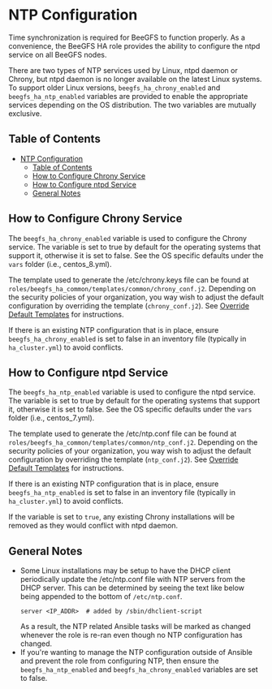 <a name="ntp-configuration"></a>
# NTP Configuration

Time synchronization is required for BeeGFS to function properly. As a convenience, the BeeGFS HA role provides the 
ability to configure the ntpd service on all BeeGFS nodes.

There are two types of NTP services used by Linux, ntpd daemon or Chrony, but ntpd daemon is no longer available on the 
latest Linux systems. To support older Linux versions, `beegfs_ha_chrony_enabled` and `beegfs_ha_ntp_enabled` variables
are provided to enable the appropriate services depending on the OS distribution. The two variables are mutually
exclusive.


<a name="table-of-contents"></a>
## Table of Contents

- [NTP Configuration](#ntp-configuration)
  - [Table of Contents](#table-of-contents)
  - [How to Configure Chrony Service](#how-to-configure-chrony-service)
  - [How to Configure ntpd Service](#how-to-configure-ntpd-service)
  - [General Notes](#general-notes)


<a name="how-to-configure-chrony-service"></a>
## How to Configure Chrony Service

The `beegfs_ha_chrony_enabled` variable is used to configure the Chrony service. The variable is set to true by default
for the operating systems that support it, otherwise it is set to false. See the OS specific defaults under the `vars` 
folder (i.e., centos_8.yml).

The template used to generate the /etc/chrony.keys file can be found at `roles/beegfs_ha_common/templates/common/chrony_conf.j2`.
Depending on the security policies of your organization, you way wish to adjust the default configuration by overriding 
the template (`chrony_conf.j2`). See [Override Default Templates](override_default_templates.md) for instructions.

If there is an existing NTP configuration that is in place, ensure `beegfs_ha_chrony_enabled` is set to false in an
inventory file (typically in `ha_cluster.yml`) to avoid conflicts.


<a name="how-to-configure-ntpd-service"></a>
## How to Configure ntpd Service

The `beegfs_ha_ntp_enabled` variable is used to configure the ntpd service. The variable is set to true by default 
for the operating systems that support it, otherwise it is set to false. See the OS specific defaults under the `vars`
folder (i.e., centos_7.yml).

The template used to generate the /etc/ntp.conf file can be found at `roles/beegfs_ha_common/templates/common/ntp_conf.j2`.
Depending on the security policies of your organization, you way wish to adjust the default configuration by overriding
the template (`ntp_conf.j2`). See [Override Default Templates](override_default_templates.md) for instructions.

If there is an existing NTP configuration that is in place, ensure `beegfs_ha_ntp_enabled` is set
to false in an inventory file (typically in `ha_cluster.yml`) to avoid conflicts.

If the variable is set to `true`, any existing Chrony installations will be removed as they would conflict with 
ntpd daemon.


<a name="general-notes"></a>
## General Notes

* Some Linux installations may be setup to have the DHCP client periodically update the /etc/ntp.conf file with NTP 
  servers from the DHCP server. This can be determined by seeing the text like below being appended to the bottom of 
  `/etc/ntp.conf`.
    ```
    server <IP_ADDR>  # added by /sbin/dhclient-script
    ```
    As a result, the NTP related Ansible tasks will be marked as changed whenever the role is re-ran even though no
    NTP configuration has changed.
* If you're wanting to manage the NTP configuration outside of Ansible and prevent the role from configuring NTP, then
  ensure the `beegfs_ha_ntp_enabled` and `beegfs_ha_chrony_enabled` variables are set to false.
